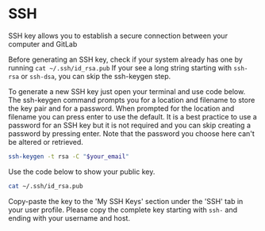 # SSH

SSH key allows you to establish a secure connection between your computer and GitLab

Before generating an SSH key, check if your system already has one by running `cat ~/.ssh/id_rsa.pub` If your see a long string starting with `ssh-rsa` or `ssh-dsa`, you can skip the ssh-keygen step.

To generate a new SSH key just open your terminal and use code below. The ssh-keygen command prompts you for a location and filename to store the key pair and for a password. When prompted for the location and filename you can press enter to use the default. 
It is a best practice to use a password for an SSH key but it is not required and you can skip creating a password by pressing enter. 
Note that the password you choose here can't be altered or retrieved.

```bash
ssh-keygen -t rsa -C "$your_email"
```

Use the code below to show your public key.

```bash
cat ~/.ssh/id_rsa.pub
```

Copy-paste the key to the 'My SSH Keys' section under the 'SSH' tab in your user profile. Please copy the complete key starting with `ssh-` and ending with your username and host.
